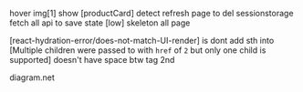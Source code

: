 <!-- Doing -->
hover img[1] show [productCard]
detect refresh page to del sessionstorage
fetch all api to save state
[low] skeleton all page
<!-- bug -->

<!-- Err -->

[react-hydration-error/does-not-match-UI-render] is dont add sth into <Text>
[Multiple children were passed to <Link> with `href` of `2` but only one child is supported] <Link> doesn't have space btw tag 2nd

<!-- tool -->
diagram.net